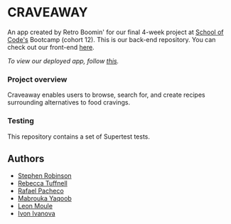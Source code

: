 # CRAVEAWAY

An app created by Retro Boomin' for our final 4-week project at [School of Code's](https://www.schoolofcode.co.uk/) Bootcamp (cohort 12). This is our back-end repository. You can check out our front-end [here](https://github.com/ivon-i/soc-craveaway-front).

*To view our deployed app, follow [this](https://craveaway.vercel.app/).*

### Project overview
Craveaway enables users to browse, search for, and create recipes surrounding alternatives to food cravings. 

### Testing 
This repository contains a set of Supertest tests.

## Authors 
- [Stephen Robinson](https://github.com/ONESSR)
- [Rebecca Tuffnell](https://github.com/rebeccatuffnell)
- [Rafael Pacheco](https://github.com/RafaPach)
- [Mabrouka Yaqoob](https://github.com/BrookaY)
- [Leon Moule](https://github.com/theleonmo)
- [Ivon Ivanova](https://github.com/ivon-i)
